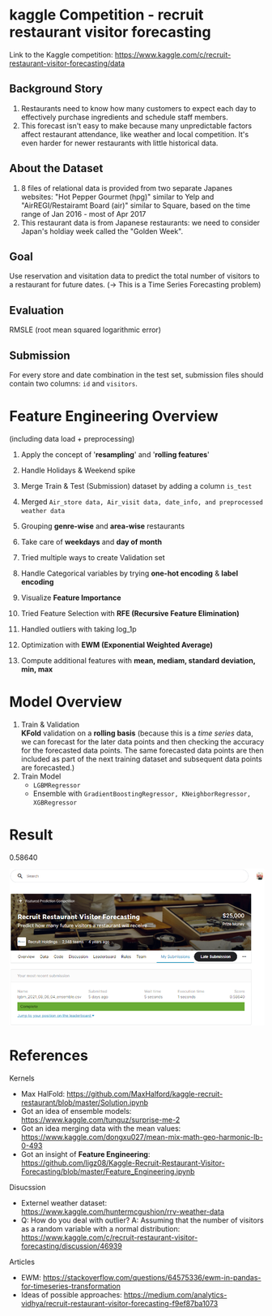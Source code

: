 # kaggle Competition - recruit restaurant visitor forecasting
Link to the Kaggle competition: https://www.kaggle.com/c/recruit-restaurant-visitor-forecasting/data
## Background Story

1. Restaurants need to know how many customers to expect each day to effectively purchase ingredients and schedule staff members.   
2. This forecast isn't easy to make because many unpredictable factors affect restaurant attendance, like weather and local competition. It's even harder for newer restaurants with little historical data.


## About the Dataset

1. 8 files of relational data is provided from two separate Japanes websites: "Hot Pepper Gourmet (hpg)" similar to Yelp and "AirREGI/Restairamt Board (air)" similar to Square, based on the time range of Jan 2016 - most of Apr 2017
2. This restaurant data is from Japanese restaurants: we need to consider Japan's holdiay week called the "Golden Week".

## Goal

Use reservation and visitation data to predict the total number of visitors to a restaurant for future dates. (-> This is a Time Series Forecasting problem)

## Evaluation

RMSLE (root mean squared logarithmic error)

## Submission

For every store and date combination in the test set, submission files should contain two columns: `id` and `visitors`.
   
# Feature Engineering Overview 
(including data load + preprocessing)
1. Apply the concept of '**resampling**' and '**rolling features**'
2. Handle Holidays & Weekend spike
3. Merge Train & Test (Submission) dataset by adding a column `is_test`
4. Merged `Air_store data, Air_visit data, date_info, and preprocessed weather data`
5. Grouping **genre-wise** and **area-wise** restaurants
6. Take care of **weekdays** and **day of month**
7. Tried multiple ways to create Validation set
8. Handle Categorical variables by trying **one-hot encoding** & **label encoding**
9. Visualize **Feature Importance**
10. Tried Feature Selection with **RFE (Recursive Feature Elimination)**

11. Handled outliers with taking log_1p
12. Optimization with **EWM (Exponential Weighted Average)**
13. Compute additional features with **mean, mediam, standard deviation, min, max**

# Model Overview
1. Train & Validation   
**KFold** validation on a **rolling basis** (because this is a *time series* data, we can forecast for the later data points and then checking the accuracy for the forecasted data points. The same forecasted data points are then included as part of the next training dataset and subsequent data points are forecasted.)
2. Train Model   
    - `LGBMRegressor`
    - Ensemble with `GradientBoostingRegressor, KNeighborRegressor, XGBRegressor`   

# Result
0.58640   

![score](kaggle-score.png)
# References

Kernels
- Max HalFold: https://github.com/MaxHalford/kaggle-recruit-restaurant/blob/master/Solution.ipynb
- Got an idea of ensemble models: https://www.kaggle.com/tunguz/surprise-me-2
- Got an idea merging data with the mean values: https://www.kaggle.com/dongxu027/mean-mix-math-geo-harmonic-lb-0-493
- Got an insight of **Feature Engineering**: https://github.com/ligz08/Kaggle-Recruit-Restaurant-Visitor-Forecasting/blob/master/Feature_Engineering.ipynb 

Disucssion
- Externel weather dataset: https://www.kaggle.com/huntermcgushion/rrv-weather-data
- Q: How do you deal with outlier? A: Assuming that the number of visitors as a random variable with a normal distribution: https://www.kaggle.com/c/recruit-restaurant-visitor-forecasting/discussion/46939

Articles
- EWM: https://stackoverflow.com/questions/64575336/ewm-in-pandas-for-timeseries-transformation 
- Ideas of possible approaches: https://medium.com/analytics-vidhya/recruit-restaurant-visitor-forecasting-f9ef87ba1073